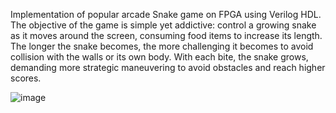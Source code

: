 Implementation of popular arcade Snake game on FPGA using Verilog HDL.<br>
The objective of the game is simple yet addictive: control a growing snake as it moves around the screen, consuming food items to increase its length. The longer the snake becomes, the more challenging it becomes to avoid collision with the walls or its own body. With each bite, the snake grows, demanding more strategic maneuvering to avoid obstacles and reach higher scores.


![image](https://github.com/user-attachments/assets/bd44280a-2577-47f2-8a19-9dccf8acea08)

